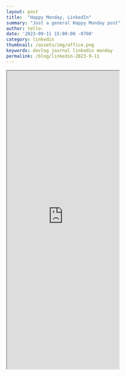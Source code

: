 ```yaml
---
layout: post
title:  "Happy Monday, LinkedIn"
summary: "Just a general Happy Monday post"
author: tello-
date: '2023-09-11 15:00:00 -0700'
category: linkedin
thumbnail: /assets/img/office.png
keywords: devlog journal linkedin monday
permalink: /blog/linkedin-2023-9-11
---
```


<div class="center">
    <iframe src="https://www.linkedin.com/embed/feed/update/urn:li:share:7107120614154403840" class="iframe-border" height="800" width="60%" allowfullscreen="" title="Embedded post"></iframe>
</div>